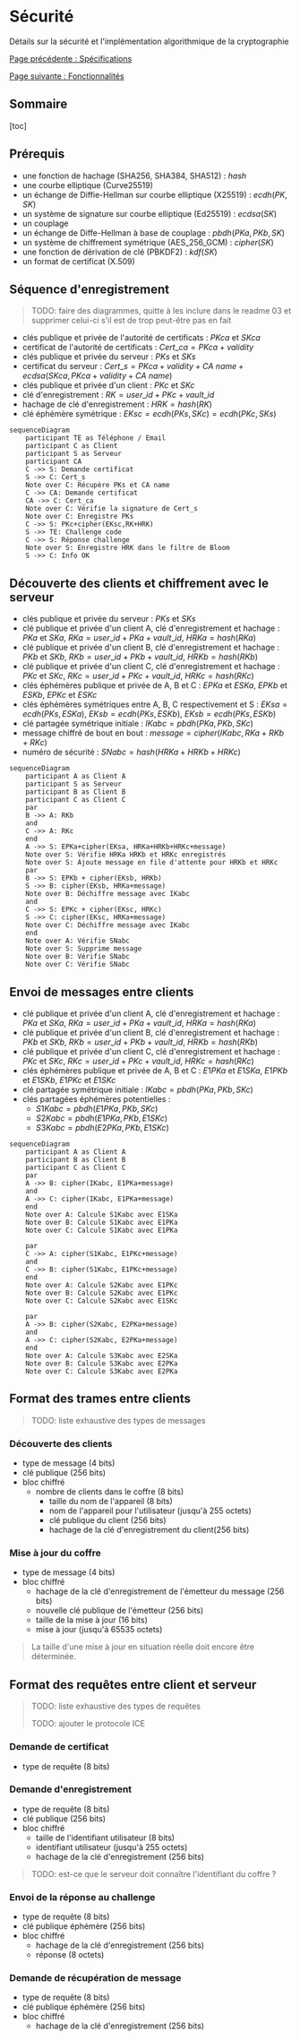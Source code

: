 # Sécurité

Détails sur la sécurité et l'implémentation algorithmique de la cryptographie

[Page précédente : Spécifications](https://relex12.github.io/fr/Decentralized-Password-Manager/Specifications)

[Page suivante : Fonctionnalités](https://relex12.github.io/fr/Decentralized-Password-Manager/Fonctionnalites)

## Sommaire

[toc]

## Prérequis

* une fonction de hachage (SHA256, SHA384, SHA512) : $hash$
* une courbe elliptique (Curve25519)
* un échange de Diffie-Hellman sur courbe elliptique (X25519) : $ecdh(PK,SK)$
* un système de signature sur courbe elliptique (Ed25519) : $ecdsa(SK)$
* un couplage
* un échange de Diffe-Hellman à base de couplage : $pbdh(PKa,PKb,SK)$
* un système de chiffrement symétrique (AES_256_GCM) : $cipher(SK)$
* une fonction de dérivation de clé (PBKDF2) : $kdf(SK)$
* un format de certificat (X.509)

## Séquence d'enregistrement

> TODO: faire des diagrammes, quitte à les inclure dans le readme 03 et supprimer celui-ci s'il est de trop
> peut-être pas en fait

* clés publique et privée de l'autorité de certificats : $PKca$ et $SKca$
* certificat de l'autorité de certificats : $Cert\_ca = PKca+validity$​
* clés publique et privée du serveur : $PKs$ et $SKs$
* certificat du serveur : $Cert\_s = PKca+validity+CA\ name + ecdsa(SKca,PKca+validity+CA\ name)$
* clés publique et privée d'un client : $PKc$ et $SKc$
* clé d'enregistrement : $RK=user\_id+PKc+vault\_id$
* hachage de clé d'enregistrement : $HRK=hash(RK)$
* clé éphémère symétrique : $EKsc=ecdh(PKs,SKc)=ecdh(PKc,SKs)$

```mermaid
sequenceDiagram
	participant TE as Téléphone / Email
    participant C as Client
    participant S as Serveur
    participant CA
    C ->> S: Demande certificat
    S ->> C: Cert_s
    Note over C: Récupère PKs et CA name
    C ->> CA: Demande certificat
    CA ->> C: Cert_ca
    Note over C: Vérifie la signature de Cert_s
    Note over C: Enregistre PKs
    C ->> S: PKc+cipher(EKsc,RK+HRK)
    S ->> TE: Challenge code
    C ->> S: Réponse challenge
    Note over S: Enregistre HRK dans le filtre de Bloom
    S ->> C: Info OK
```

## Découverte des clients et chiffrement avec le serveur

* clés publique et privée du serveur : $PKs$ et $SKs$
* clé publique et privée d'un client A, clé d'enregistrement et hachage : $PKa$ et $SKa$, $RKa=user\_id+PKa+vault\_id$, $HRKa=hash(RKa)$
* clé publique et privée d'un client B, clé d'enregistrement et hachage : $PKb$ et $SKb$, $RKb=user\_id+PKb+vault\_id$, $HRKb=hash(RKb)$
* clé publique et privée d'un client C, clé d'enregistrement et hachage : $PKc$ et $SKc$, $RKc=user\_id+PKc+vault\_id$, $HRKc=hash(RKc)$
* clés éphémères publique et privée de A, B et C : $EPKa$ et $ESKa$, $EPKb$ et $ESKb$, $EPKc$ et $ESKc$
* clés éphémères symétriques entre A, B, C respectivement et S : $EKsa=ecdh(PKs,ESKa)$, $EKsb=ecdh(PKs,ESKb)$, $EKsb=ecdh(PKs,ESKb)$
* clé partagée symétrique initiale : $IKabc=pbdh(PKa,PKb,SKc)$
* message chiffré de bout en bout : $message=cipher(IKabc, RKa+RKb+RKc)$
* numéro de sécurité : $SNabc=hash(HRKa+HRKb+HRKc)$

```mermaid
sequenceDiagram
    participant A as Client A
    participant S as Serveur
    participant B as Client B
    participant C as Client C
    par
    B ->> A: RKb
    and
    C ->> A: RKc
    end
    A ->> S: EPKa+cipher(EKsa, HRKa+HRKb+HRKc+message)
    Note over S: Vérifie HRKa HRKb et HRKc enregistrés
    Note over S: Ajoute message en file d'attente pour HRKb et HRKc
    par
    B ->> S: EPKb + cipher(EKsb, HRKb)
    S ->> B: cipher(EKsb, HRKa+message)
    Note over B: Déchiffre message avec IKabc
    and
    C ->> S: EPKc + cipher(EKsc, HRKc)
    S ->> C: cipher(EKsc, HRKa+message)
    Note over C: Déchiffre message avec IKabc
    end
    Note over A: Vérifie SNabc
    Note over S: Supprime message
    Note over B: Vérifie SNabc
    Note over C: Vérifie SNabc
```

## Envoi de messages entre clients

* clé publique et privée d'un client A, clé d'enregistrement et hachage : $PKa$ et $SKa$, $RKa=user\_id+PKa+vault\_id$, $HRKa=hash(RKa)$
* clé publique et privée d'un client B, clé d'enregistrement et hachage : $PKb$ et $SKb$, $RKb=user\_id+PKb+vault\_id$, $HRKb=hash(RKb)$
* clé publique et privée d'un client C, clé d'enregistrement et hachage : $PKc$ et $SKc$, $RKc=user\_id+PKc+vault\_id$, $HRKc=hash(RKc)$
* clés éphémères publique et privée de A, B et C : $E1PKa$ et $E1SKa$, $E1PKb$ et $E1SKb$, $E1PKc$ et $E1SKc$
* clé partagée symétrique initiale : $IKabc=pbdh(PKa,PKb,SKc)$​
* clés partagées éphémères potentielles :
    * $S1Kabc=pbdh(E1PKa,PKb,SKc)$
    * $S2Kabc=pbdh(E1PKa,PKb,E1SKc)$
    * $S3Kabc=pbdh(E2PKa,PKb,E1SKc)$

```mermaid
sequenceDiagram
    participant A as Client A
    participant B as Client B
    participant C as Client C
    par
    A ->> B: cipher(IKabc, E1PKa+message)
    and
    A ->> C: cipher(IKabc, E1PKa+message)
    end
    Note over A: Calcule S1Kabc avec E1SKa
    Note over B: Calcule S1Kabc avec E1PKa
    Note over C: Calcule S1Kabc avec E1PKa

    par
    C ->> A: cipher(S1Kabc, E1PKc+message)
    and
    C ->> B: cipher(S1Kabc, E1PKc+message)
    end
    Note over A: Calcule S2Kabc avec E1PKc
    Note over B: Calcule S2Kabc avec E1PKc
    Note over C: Calcule S2Kabc avec E1SKc

    par
    A ->> B: cipher(S2Kabc, E2PKa+message)
    and
    A ->> C: cipher(S2Kabc, E2PKa+message)
    end
    Note over A: Calcule S3Kabc avec E2SKa
    Note over B: Calcule S3Kabc avec E2PKa
    Note over C: Calcule S3Kabc avec E2PKa
```

## Format des trames entre clients

> TODO: liste exhaustive des types de messages

### Découverte des clients

* type de message (4 bits)
* clé publique (256 bits)
* bloc chiffré
  * nombre de clients dans le coffre (8 bits)
    * taille du nom de l'appareil (8 bits)
    * nom de l'appareil pour l'utilisateur (jusqu'à 255 octets)
    * clé publique du client (256 bits)
    * hachage de la clé d'enregistrement du client(256 bits)

### Mise à jour du coffre

* type de message (4 bits)
* bloc chiffré
  * hachage de la clé d'enregistrement de l'émetteur du message (256 bits)
  * nouvelle clé publique de l'émetteur (256 bits)
  * taille de la mise à jour (16 bits)
  * mise à jour (jusqu'à 65535 octets)

> La taille d'une mise à jour en situation réelle doit encore être déterminée.

## Format des requêtes entre client et serveur

> TODO: liste exhaustive des types de requêtes
>
> TODO: ajouter le protocole ICE

### Demande de certificat

* type de requête (8 bits)

### Demande d'enregistrement

* type de requête (8 bits)
* clé publique (256 bits)
* bloc chiffré
  * taille de l'identifiant utilisateur (8 bits)
  * identifiant utilisateur (jusqu'à 255 octets)
  * hachage de la clé d'enregistrement (256 bits)

> TODO: est-ce que le serveur doit connaître l'identifiant du coffre ?

### Envoi de la réponse au challenge

* type de requête (8 bits)
* clé publique éphémère (256 bits)
* bloc chiffré
  * hachage de la clé d'enregistrement (256 bits)
  * réponse (8 octets)

### Demande de récupération de message

* type de requête (8 bits)
* clé publique éphémère (256 bits)
* bloc chiffré
  * hachage de la clé d'enregistrement (256 bits)

